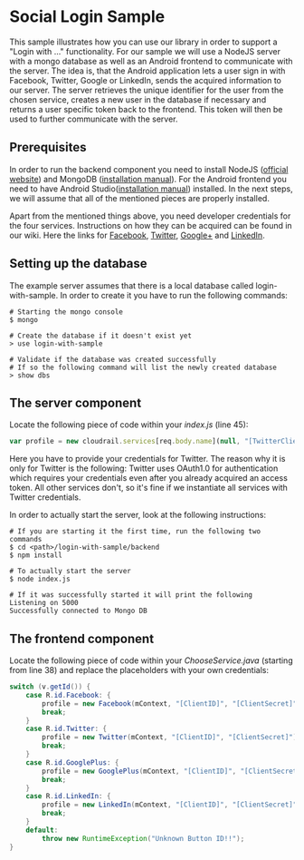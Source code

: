 # Social Login Sample

This sample illustrates how you can use our library in order to support a "Login with ..." functionality. For our sample we will use a NodeJS server with a mongo database as well as an Android frontend to communicate with the server. The idea is, that the Android application lets a user sign in with Facebook, Twitter, Google or LinkedIn, sends the acquired information to our server. The server retrieves the unique identifier for the user from the chosen service, creates a new user in the database if necessary and returns a user specific token back to the frontend. This token will then be used to further communicate with the server.

## Prerequisites

In order to run the backend component you need to install NodeJS ([official website](https://nodejs.org/en/download/)) and MongoDB ([installation manual](https://docs.mongodb.com/manual/installation/)). For the Android frontend you need to have Android Studio([installation manual](https://developer.android.com/studio/install.html)) installed. In the next steps, we will assume that all of the mentioned pieces are properly installed.

Apart from the mentioned things above, you need developer credentials for the four services. Instructions on how they can be acquired can be found in our wiki. Here the links for [Facebook](https://github.com/CloudRail/cloudrail-si-android-sdk/wiki/Services#facebook), [Twitter](https://github.com/CloudRail/cloudrail-si-android-sdk/wiki/Services#twitter), [Google+](https://github.com/CloudRail/cloudrail-si-android-sdk/wiki/Services#googleplus) and [LinkedIn](https://github.com/CloudRail/cloudrail-si-android-sdk/wiki/Services#linkedin).

## Setting up the database

The example server assumes that there is a local database called login-with-sample. In order to create it you have to run the following commands:

````
# Starting the mongo console
$ mongo

# Create the database if it doesn't exist yet
> use login-with-sample

# Validate if the database was created successfully
# If so the following command will list the newly created database
> show dbs
````

## The server component

Locate the following piece of code within your *index.js* (line 45):

````javascript
var profile = new cloudrail.services[req.body.name](null, "[TwitterClientID]", "[TwitterClientSecret]");
````

Here you have to provide your credentials for Twitter. The reason why it is only for Twitter is the following: Twitter uses OAuth1.0 for authentication which requires your credentials even after you already acquired an access token. All other services don't, so it's fine if we instantiate all services with Twitter credentials.

In order to actually start the server, look at the following instructions:

````
# If you are starting it the first time, run the following two commands
$ cd <path>/login-with-sample/backend
$ npm install

# To actually start the server
$ node index.js

# If it was successfully started it will print the following
Listening on 5000
Successfully connected to Mongo DB
````

## The frontend component

Locate the following piece of code within your *ChooseService.java* (starting from line 38) and replace the placeholders with your own credentials:

````java
switch (v.getId()) {
    case R.id.Facebook: {
        profile = new Facebook(mContext, "[ClientID]", "[ClientSecret]");
        break;
    }
    case R.id.Twitter: {
        profile = new Twitter(mContext, "[ClientID]", "[ClientSecret]");
        break;
    }
    case R.id.GooglePlus: {
        profile = new GooglePlus(mContext, "[ClientID]", "[ClientSecret]");
        break;
    }
    case R.id.LinkedIn: {
        profile = new LinkedIn(mContext, "[ClientID]", "[ClientSecret]");
        break;
    }
    default:
        throw new RuntimeException("Unknown Button ID!!");
}
````
